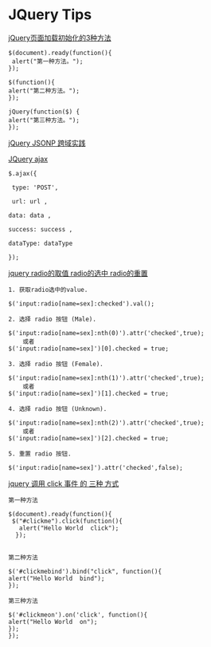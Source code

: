 # JQuery Tips


[jQuery页面加载初始化的3种方法](http://blog.csdn.net/tjcyjd/article/details/6713474)
	
	$(document).ready(function(){  
     alert("第一种方法。");   
	});  
	
	$(function(){  
    alert("第二种方法。");  
	});   
	
	jQuery(function($) {  
    alert("第三种方法。");  
	});


[jQuery JSONP 跨域实践](http://aijezdm915.iteye.com/blog/1066299)



[JQuery ajax](http://www.cnblogs.com/jayleke/archive/2012/08/10/2633174.html) 
    
    $.ajax({

     type: 'POST',

     url: url ,

    data: data ,

    success: success ,

    dataType: dataType

    });

[jquery radio的取值 radio的选中 radio的重置](http://www.cnblogs.com/lear/p/3392644.html)

	1. 获取radio选中的value.

	$('input:radio[name=sex]:checked').val();

	2. 选择 radio 按钮 (Male).

	$('input:radio[name=sex]:nth(0)').attr('checked',true);
		或者
	$('input:radio[name=sex]')[0].checked = true;

	3. 选择 radio 按钮 (Female).

	$('input:radio[name=sex]:nth(1)').attr('checked',true);
		或者
	$('input:radio[name=sex]')[1].checked = true;

	4. 选择 radio 按钮 (Unknown).

	$('input:radio[name=sex]:nth(2)').attr('checked',true);
		或者
	$('input:radio[name=sex]')[2].checked = true;

	5. 重置 radio 按钮.

	$('input:radio[name=sex]').attr('checked',false);


[jquery 调用 click 事件 的 三种 方式](http://blog.csdn.net/topwqp/article/details/8561366)

	第一种方法

    $(document).ready(function(){  
     $("#clickme").click(function(){  
       alert("Hello World  click");  
      });  
      
      
	第二种方法

    $('#clickmebind').bind("click", function(){  
    alert("Hello World  bind");  
    });       
    
	第三种方法

	$('#clickmeon').on('click', function(){  
 	alert("Hello World  on");  
	});  
	});      
    